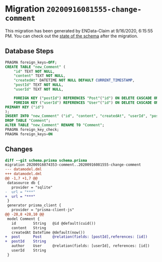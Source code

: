 # Migration `20200916081555-change-comment`

This migration has been generated by ENData-Claim at 9/16/2020, 6:15:55 PM.
You can check out the [state of the schema](./schema.prisma) after the migration.

## Database Steps

```sql
PRAGMA foreign_keys=OFF;
CREATE TABLE "new_Comment" (
    "id" TEXT NOT NULL,
    "content" TEXT NOT NULL,
    "createdAt" DATETIME NOT NULL DEFAULT CURRENT_TIMESTAMP,
    "postId" TEXT NOT NULL,
    "userId" TEXT NOT NULL,

    FOREIGN KEY ("postId") REFERENCES "Post"("id") ON DELETE CASCADE ON UPDATE CASCADE,
    FOREIGN KEY ("userId") REFERENCES "User"("id") ON DELETE CASCADE ON UPDATE CASCADE,
PRIMARY KEY ("id")
);
INSERT INTO "new_Comment" ("id", "content", "createdAt", "userId", "postId") SELECT "id", "content", "createdAt", "userId", "postId" FROM "Comment";
DROP TABLE "Comment";
ALTER TABLE "new_Comment" RENAME TO "Comment";
PRAGMA foreign_key_check;
PRAGMA foreign_keys=ON
```

## Changes

```diff
diff --git schema.prisma schema.prisma
migration 20200916074353-comment..20200916081555-change-comment
--- datamodel.dml
+++ datamodel.dml
@@ -1,7 +1,7 @@
 datasource db {
   provider = "sqlite"
-  url = "***"
+  url = "***"
 }
 generator prisma_client {
   provider = "prisma-client-js"
@@ -28,8 +28,10 @@
 model Comment {
   id        String   @id @default(cuid())
   content   String
   createdAt DateTime @default(now())
+  post      Post     @relation(fields: [postId],references: [id])
+  postId    String
   author    User     @relation(fields: [userId], references: [id])
   userId    String
 }
```


